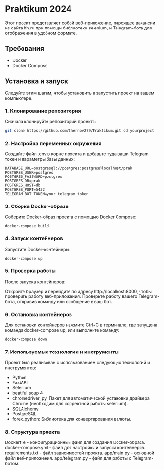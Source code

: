 # Praktikum 2024

Этот проект представляет собой веб-приложение, парсящее вакансии из сайта hh.ru при помощи библиотеки selenium, и Telegram-бота для отображения в удобном формате.

## Требования

- Docker
- Docker Compose

## Установка и запуск

Следуйте этим шагам, чтобы установить и запустить проект на вашем компьютере.

### 1. Клонирование репозитория

Сначала клонируйте репозиторий проекта:

```sh
git clone https://github.com/Chernov279/Praktikum.git cd yourproject
```
### 2. Настройка переменных окружения
Создайте файл .env в корне проекта и добавьте туда ваши Telegram токен и параметры базы данных:

```env
DATABASE_URL=postgresql://postgres:postgres@localhost/prak
POSTGRES_USER=postgres
POSTGRES_PASSWORD=postgres
POSTGRES_DB=prak
POSTGRES_HOST=db
POSTGRES_PORT=5432
TELEGRAM_BOT_TOKEN=your_telegram_token
```
### 3. Сборка Docker-образа
Соберите Docker-образ проекта с помощью Docker Compose:

```sh
docker-compose build
```
### 4. Запуск контейнеров
Запустите Docker-контейнеры:

```sh
docker-compose up
```
### 5. Проверка работы
После запуска контейнеров:

Откройте браузер и перейдите по адресу http://localhost:8000, чтобы проверить работу веб-приложения.
Проверьте работу вашего Telegram-бота, отправив команду или сообщение в ваш бот.
### 6. Остановка контейнеров
Для остановки контейнеров нажмите Ctrl+C в терминале, где запущена команда docker-compose up, или выполните команду:

```sh
docker-compose down
```

### 7. Используемые технологии и инструменты
Проект был реализован с использованием следующих технологий и инструментов:

 - Python
 - FastAPI
 - Selenium
 - beatiful soup 4
 - chromedriver_py: Пакет для автоматической установки драйвера Chrome (необходим для корректной работы selenium).
 - SQLAlchemy
 - PostgreSQL
 - forex_python: Библиотека для конвертирования валюты.
### 8. Структура проекта
Dockerfile - конфигурационный файл для создания Docker-образа.
docker-compose.yml - файл для настройки и запуска контейнеров.
requirements.txt - файл зависимостей проекта.
app/main.py - основной файл веб-приложения.
app/telegram.py - файл для работы с Telegram-ботом.